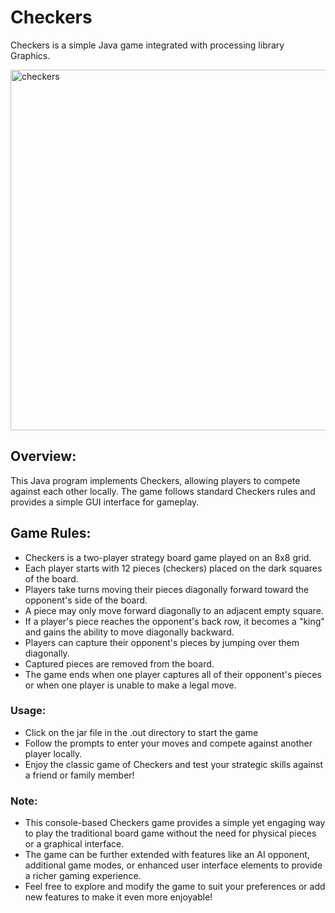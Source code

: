 # Checkers 
Checkers is a simple Java game integrated with processing library Graphics.

<img width="577" alt="checkers" src="https://github.com/NguyenChHieu/Checkers/assets/140675996/9b51126f-e795-494d-b6bb-342613cab360">

## Overview:
This Java program implements Checkers, allowing players to compete against each other locally. The game follows standard Checkers rules and provides a simple GUI interface for gameplay.

## Game Rules:
+ Checkers is a two-player strategy board game played on an 8x8 grid.
+ Each player starts with 12 pieces (checkers) placed on the dark squares of the board.
+ Players take turns moving their pieces diagonally forward toward the opponent's side of the board.
+ A piece may only move forward diagonally to an adjacent empty square.
+ If a player's piece reaches the opponent's back row, it becomes a "king" and gains the ability to move diagonally backward.
+ Players can capture their opponent's pieces by jumping over them diagonally.
+ Captured pieces are removed from the board.
+ The game ends when one player captures all of their opponent's pieces or when one player is unable to make a legal move.

### Usage:
+ Click on the jar file in the .out directory to start the game
+ Follow the prompts to enter your moves and compete against another player locally.
+ Enjoy the classic game of Checkers and test your strategic skills against a friend or family member!

### Note:
+ This console-based Checkers game provides a simple yet engaging way to play the traditional board game without the need for physical pieces or a graphical interface.
+ The game can be further extended with features like an AI opponent, additional game modes, or enhanced user interface elements to provide a richer gaming experience.
+ Feel free to explore and modify the game to suit your preferences or add new features to make it even more enjoyable!
